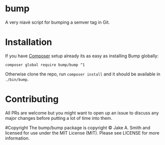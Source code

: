 bump
====

A very niavè script for bumping a semver tag in Git.

# Installation
If you have [Composer](https://getcomposer.org/) setup already its as easy as installing Bump globally:
 
```composer global require bump/bump ^1```

Otherwise clone the repo, run `composer install` and it should be available in `./bin/bump`.

# Contributing
All PRs are welcome but you might want to open up an issue to discuss any major changes before putting a lot of time into them.

#Copyright
The bump/bump package is copyright © Jake A. Smith and licensed for use under the MIT License (MIT). Please see LICENSE for more information.